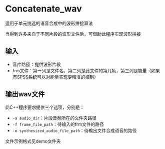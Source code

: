 # Concatenate_wav

适用于单元挑选的语音合成中的波形拼接算法

当得到许多来自于不同片段的波形文件后，可借助此程序实现波形拼接

## 输入
* 音库路径：提供波形片段
* frm文件：第一列是文件名，第二列是此文件的第几帧，第三列是能量（如果有SPSS系统可以对能量实现更精准的控制）

## 输出wav文件

此C++程序要求提供三个选项，分别是：
* `-a audio_dir`：片段音频所在的文件夹路径
* `-f frame_file_path`：待输入的frm文件的路径
* `-o synthesized_audio_file_path`：待输出文件合成语音的路径

文件示例格式见demo文件夹